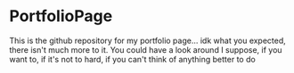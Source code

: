 # PortfolioPage
This is the github repository for my portfolio page... idk what you expected, there isn't much more to it. You could have a look around I suppose, if you want to, if it's not to hard, if you can't think of anything better to do
